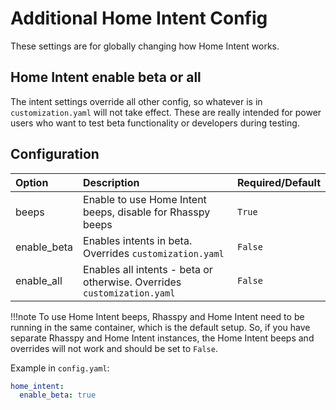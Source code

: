 # Additional Home Intent Config
These settings are for globally changing how Home Intent works.

## Home Intent enable beta or all
The intent settings override all other config, so whatever is in `customization.yaml` will not take effect. These are really intended for power users who want to test beta functionality or developers during testing.

## Configuration

| Option      | Description                                                             | Required/Default |
|:------------|:------------------------------------------------------------------------|:-----------------|
| beeps       | Enable to use Home Intent beeps, disable for Rhasspy beeps              | `True`           |
| enable_beta | Enables intents in beta. Overrides `customization.yaml`                 | `False`          |
| enable_all  | Enables all intents - beta or otherwise. Overrides `customization.yaml` | `False`          |

!!!note
    To use Home Intent beeps, Rhasspy and Home Intent need to be running in the same container, which is the default setup.
    So, if you have separate Rhasspy and Home Intent instances, the Home Intent beeps and overrides will not work and should be set to `False`.


Example in `config.yaml`:
```yaml
home_intent:
  enable_beta: true
```